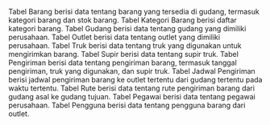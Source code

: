 Tabel Barang berisi data tentang barang yang tersedia di gudang, termasuk kategori barang dan stok barang.
Tabel Kategori Barang berisi daftar kategori barang.
Tabel Gudang berisi data tentang gudang yang dimiliki perusahaan.
Tabel Outlet berisi data tentang outlet yang dimiliki perusahaan.
Tabel Truk berisi data tentang truk yang digunakan untuk mengirimkan barang.
Tabel Supir berisi data tentang supir truk.
Tabel Pengiriman berisi data tentang pengiriman barang, termasuk tanggal pengiriman, truk yang digunakan, dan supir truk.
Tabel Jadwal Pengiriman berisi jadwal pengiriman barang ke outlet tertentu dari gudang tertentu pada waktu tertentu.
Tabel Rute berisi data tentang rute pengiriman barang dari gudang asal ke gudang tujuan.
Tabel Pegawai berisi data tentang pegawai perusahaan.
Tabel Pengguna berisi data tentang pengguna barang dari outlet.
